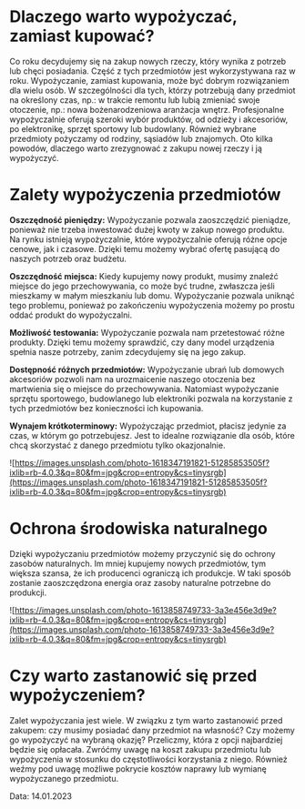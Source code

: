 # Dlaczego warto wypożyczać, zamiast kupować?

Co roku decydujemy się na zakup nowych rzeczy, który wynika z potrzeb lub chęci posiadania. Część z tych przedmiotów jest wykorzystywana raz w roku. Wypożyczanie, zamiast kupowania, może być dobrym rozwiązaniem dla wielu osób. W szczególności dla tych, którzy potrzebują dany przedmiot na określony czas, np.: w trakcie remontu lub lubią zmieniać swoje otoczenie, np.: nowa bożenarodzeniowa aranżacja wnętrz. Profesjonalne wypożyczalnie oferują szeroki wybór produktów, od odzieży i akcesoriów, po elektronikę, sprzęt sportowy lub budowlany. Również wybrane przedmioty pożyczamy od rodziny, sąsiadów lub znajomych. Oto kilka powodów, dlaczego warto zrezygnować z zakupu nowej rzeczy i ją wypożyczyć.

# Zalety wypożyczenia przedmiotów

**Oszczędność pieniędzy:** Wypożyczanie pozwala zaoszczędzić pieniądze, ponieważ nie trzeba inwestować dużej kwoty w zakup nowego produktu. Na rynku istnieją wypożyczalnie, które wypożyczalnie oferują różne opcje cenowe, jak i czasowe. Dzięki temu możemy wybrać ofertę pasującą do naszych potrzeb oraz budżetu.

**Oszczędność miejsca:** Kiedy kupujemy nowy produkt, musimy znaleźć miejsce do jego przechowywania, co może być trudne, zwłaszcza jeśli mieszkamy w małym mieszkaniu lub domu. Wypożyczanie pozwala uniknąć tego problemu, ponieważ po zakończeniu wypożyczenia możemy po prostu oddać produkt do wypożyczalni.

**Możliwość testowania:** Wypożyczanie pozwala nam przetestować różne produkty. Dzięki temu możemy sprawdzić, czy dany model urządzenia spełnia nasze potrzeby, zanim zdecydujemy się na jego zakup.

**Dostępność różnych przedmiotów:** Wypożyczanie ubrań lub domowych akcesoriów pozwoli nam na urozmaicenie naszego otoczenia bez martwienia się o miejsce do przechowywania. Natomiast wypożyczanie sprzętu sportowego, budowlanego lub elektroniki pozwala na korzystanie z tych przedmiotów bez konieczności ich kupowania.

**Wynajem krótkoterminowy:** Wypożyczając przedmiot, płacisz jedynie za czas, w którym go potrzebujesz. Jest to idealne rozwiązanie dla osób, które chcą skorzystać z danego przedmiotu tylko okazjonalnie.

![https://images.unsplash.com/photo-1618347191821-51285853505f?ixlib=rb-4.0.3&q=80&fm=jpg&crop=entropy&cs=tinysrgb](https://images.unsplash.com/photo-1618347191821-51285853505f?ixlib=rb-4.0.3&q=80&fm=jpg&crop=entropy&cs=tinysrgb)

# Ochrona środowiska naturalnego

Dzięki wypożyczaniu przedmiotów możemy przyczynić się do ochrony zasobów naturalnych. Im mniej kupujemy nowych przedmiotów, tym większa szansa, że ich producenci ograniczą ich produkcje. W taki sposób zostanie zaoszczędzona energia oraz zasoby naturalne potrzebne do produkcji.

![https://images.unsplash.com/photo-1613858749733-3a3e456e3d9e?ixlib=rb-4.0.3&q=80&fm=jpg&crop=entropy&cs=tinysrgb](https://images.unsplash.com/photo-1613858749733-3a3e456e3d9e?ixlib=rb-4.0.3&q=80&fm=jpg&crop=entropy&cs=tinysrgb)

# Czy warto zastanowić się przed wypożyczeniem?

Zalet wypożyczania jest wiele. W związku z tym warto zastanowić przed zakupem: czy musimy posiadać dany przedmiot na własność? Czy możemy go wypożyczyć na wybraną okazję? Przeliczmy, która z opcji najbardziej będzie się opłacała. Zwróćmy uwagę na koszt zakupu przedmiotu lub wypożyczenia w stosunku do częstotliwości korzystania z niego. Również weźmy pod uwagę możliwe pokrycie kosztów naprawy lub wymianę wypożyczanego przedmiotu.

Data: 14.01.2023